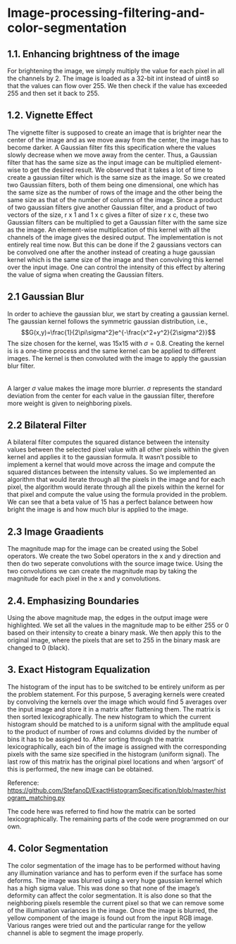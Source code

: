 # Image-processing-filtering-and-color-segmentation
## 1.1. Enhancing brightness of the image
For brightening the image, we simply multiply the value for each pixel in all the channels by 2. The image is loaded as a 32-bit int instead of uint8 so that the values can flow over 255. We then check if the value has exceeded 255 and then set it back to 255.

## 1.2. Vignette Effect
The vignette filter is supposed to create an image that is brighter near the center of the image and as we move away from the center, the image has to become darker. A Gaussian filter fits this specification where the values slowly decrease when we move away from the center. Thus, a Gaussian filter that has the same size as the input image can be multiplied element-wise to get the desired result. We observed that it takes a lot of time to create a gaussian filter which is the same size as the image. So we created two Gaussian filters, both of them being one dimensional, one which has the same size as the number of rows of the image and the other being the same size as that of the number of columns of the image. Since a product of two gaussian filters give another Gaussian filter, and a product of two vectors of the size, r x 1 and 1 x c gives a filter of size r x c, these two Gaussian filters can be multiplied to get a Gaussian filter with the same size as the image. An element-wise multiplication of this kernel with all the channels of the image gives the desired output. The implementation is not entirely real time now. But this can be done if the 2 gaussians vectors can be convolved one after the another instead of creating a huge gaussian kernel which is the same size of the image and then convolving this kernel over the input image. One can control the intensity of this effect by altering the value of sigma when creating the Gaussian filters.

## 2.1 Gaussian Blur
In order to achieve the gaussian blur, we start by creating a gaussian kernel. The gaussian kernel follows the symmetric gaussian distribution, i.e., $$G(x,y)=\frac{1}{2\pi\sigma^2}e^{-\frac{x^2+y^2}{2\sigma^2}}$$
The size chosen for the kernel, was 15x15 with $\sigma = 0.8$. Creating the kernel is is a one-time process and the same kernel can be applied to different images. The kernel is then convoluted with the image to apply the gaussian blur filter. 
<br><br><br>
A larger $\sigma$ value makes the image more blurrier. $\sigma$ represents the standard deviation from the center for each value in the gaussian filter, therefore more weight is given to neighboring pixels.

## 2.2 Bilateral Filter
A bilateral filter computes the squared distance between the intensity values between the selected pixel value with all other pixels within the given kernel and applies it to the gaussian formula. It wasn’t possible to implement a kernel that would move across the image and compute the squared distances between the intensity values. So we implemented an algorithm that would iterate through all the pixels in the image and for each pixel, the algorithm would iterate through all the pixels within the kernel for that pixel and compute the value using the formula provided in the problem. We can see that a beta value of 15 has a perfect balance between how bright the image is and how much blur is applied to the image.

## 2.3 Image Graadients
The magnitude map for the image can be created using the Sobel operators. We create the two Sobel operators in the x and y direction and then do two seperate convolutions with the source image twice. Using the two convolutions we can create the magnitude map by taking the magnitude for each pixel in the x and y convolutions.

## 2.4. Emphasizing Boundaries
Using the above magnitude map, the edges in the output image were highlighted. We set all the values in the magnitude map to be either 255 or 0 based on their intensity to create a binary mask. We then apply this to the original image, where the pixels that are set to 255 in the binary mask are changed to 0 (black).

## 3. Exact Histogram Equalization
The histogram of the input has to be switched to be entirely uniform as per the problem statement. For this purpose, 5 averaging kernels were created by convolving the kernels over the image which would find 5 averages over the input image and store it in a matrix after flattening them. The matrix is then sorted lexicographically. The new histogram to which the current histogram should be matched to is a uniform signal with the amplitude equal to the product of number of rows and columns divided by the number of bins it has to be assigned to. After sorting through the matrix lexicographically, each bin of the image is assigned with the corresponding pixels with the same size specified in the histogram (uniform signal). The last row of this matrix has the original pixel locations and when ‘argsort’ of this is performed, the new image can be obtained. 

Reference: https://github.com/StefanoD/ExactHistogramSpecification/blob/master/histogram_matching.py

The code here was referred to find how the matrix can be sorted lexicographically. The remaining parts of the code were programmed on our own.

## 4. Color Segmentation
The color segmentation of the image has to be performed without having any illumination variance and has to perform even if the surface has some deforms. The image was blurred using a very huge gaussian kernel which has a high sigma value. This was done so that none of the image’s deformity can affect the color segmentation. It is also done so that the neighboring pixels resemble the current pixel so that we can remove some of the illumination variances in the image. Once the image is blurred, the yellow component of the image is found out from the input RGB image. Various ranges were tried out and the particular range for the yellow channel is able to segment the image properly.
